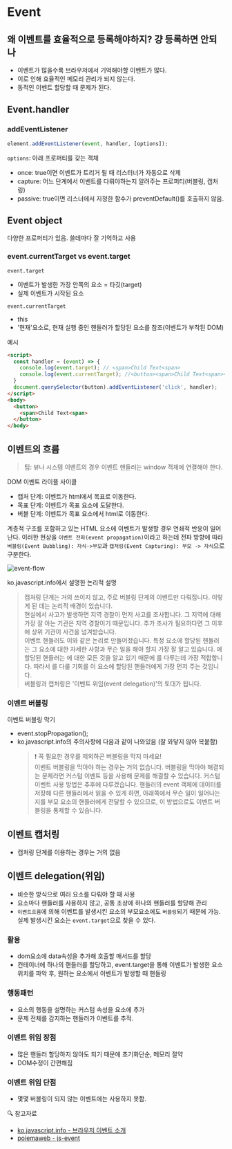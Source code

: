 # Event

## 왜 이벤트를 효율적으로 등록해야하지? 걍 등록하면 안되나

- 이벤트가 많을수록 브라우저에서 기억해야할 이벤트가 많다.
- 이로 인해 효율적인 메모리 관리가 되지 않는다.
- 동적인 이벤트 할당할 때 문제가 된다.

## Event.handler

### addEventListener

```js
element.addEventListener(event, handler, [options]);
```

`options`: 아래 프로퍼티를 갖는 객체

- once: true이면 이벤트가 트리거 될 때 리스터너가 자동으로 삭제
- capture: 어느 단계에서 이벤트를 다뤄야하는지 알려주는 프로퍼티(버블링, 캡처링)
- passive: true이면 리스너에서 지정한 함수가 preventDefault()를 호출하지 않음.

## Event object

다양한 프로퍼티가 있음. 쓸데마다 잘 기억하고 사용

### event.currentTarget vs event.target

`event.target`

- 이벤트가 발생한 가장 안쪽의 요소 = 타깃(target)
- 실제 이벤트가 시작된 요소

`event.currentTarget`

- this
- '현재'요소로, 현재 실행 중인 핸들러가 할당된 요소를 참조(이벤트가 부착된 DOM)

예시

```html
<script>
  const handler = (event) => {
    console.log(event.target); // <span>Child Text<span>
    console.log(event.currentTarget); //<button><span>Child Text<span></button>
  }
  document.querySelector(button).addEventListener('click', handler);
</script>
<body>
  <button>
    <span>Child Text<span>
  </button>
</body>
```

## 이벤트의 흐름

> 팁: 뷰나 시스템 이벤트의 경우 이벤트 핸들러는 window 객체에 연결해야 한다.

DOM 이벤트 라이플 사이클

- 캡처 단계: 이벤트가 html에서 목표로 이동한다.
- 목표 단계: 이벤트가 목표 요소에 도달한다.
- 버블 단계: 이벤트가 목표 요소에서 html로 이동한다.

계층적 구조를 포함하고 있는 HTML 요소에 이벤트가 발생할 경우 연쇄적 반응이 일어난다. 이러한 현상을 `이벤트 전파(event propagation)`이라고 하는데 전파 방향에 따라 `버블링(Event Bubbling): 자식->부모`과 `캡처링(Event Capturing): 부모 -> 자식`으로 구분한다.

![event-flow](https://poiemaweb.com/img/eventflow.svg)

ko.javascript.info에서 설명한 논리적 설명

> 캡처링 단계는 거의 쓰이지 않고, 주로 버블링 단계의 이벤트만 다뤄집니다. 이렇게 된 데는 논리적 배경이 있습니다. </br> 현실에서 사고가 발생하면 지역 경찰이 먼저 사고를 조사합니다. 그 지역에 대해 가장 잘 아는 기관은 지역 경찰이기 때문입니다. 추가 조사가 필요하다면 그 이후에 상위 기관이 사건을 넘겨받습니다. </br> 이벤트 핸들러도 이와 같은 논리로 만들어졌습니다. 특정 요소에 할당된 핸들러는 그 요소에 대한 자세한 사항과 무슨 일을 해야 할지 가장 잘 알고 있습니다. <td>에 할당된 핸들러는 <td>에 대한 모든 것을 알고 있기 때문에 <td>를 다루는데 가장 적합합니다. 따라서 <td>를 다룰 기회를 이 요소에 할당된 핸들러에게 가장 먼저 주는 것입니다. </br> 버블링과 캡처링은 '이벤트 위임(event delegation)'의 토대가 됩니다.

### 이벤트 버블링

이벤트 버블링 막기

- event.stopPropagation();
- ko.javascript.info의 주의사항에 다음과 같이 나와있음 (잘 와닿지 않아 복붙함)
  > ❗️ 꼭 필요한 경우를 제외하곤 버블링을 막지 마세요! </br> 이벤트 버블링을 막아야 하는 경우는 거의 없습니다. 버블링을 막아야 해결되는 문제라면 커스텀 이벤트 등을 사용해 문제를 해결할 수 있습니다. 커스텀 이벤트 사용 방법은 추후에 다루겠습니다. 핸들러의 event 객체에 데이터를 저장해 다른 핸들러에서 읽을 수 있게 하면, 아래쪽에서 무슨 일이 일어나는지를 부모 요소의 핸들러에게 전달할 수 있으므로, 이 방법으로도 이벤트 버블링을 통제할 수 있습니다.

## 이벤트 캡처링

- 캡처링 단계를 이용하는 경우는 거의 없음

## 이벤트 delegation(위임)

- 비슷한 방식으로 여러 요소를 다뤄야 할 때 사용
- 요소마다 핸들러를 사용하지 않고, 공통 조상에 하나의 핸들러를 할당해 관리
- `이벤트흐름`에 의해 이벤트를 발생시킨 요소의 부모요소에도 `버블링`되기 때문에 가능. 실제 발생시킨 요소는 `event.target`으로 찾을 수 있다.

### 활용

- dom요소에 data속성을 추가해 호출할 매서드를 할당
- 컨테이너에 하나의 핸들러를 할당하고, event.target을 통해 이벤트가 발생한 요소 위치를 파악 후, 원하는 요소에서 이벤트가 발생할 때 핸들링

### 행동패턴

- 요소의 행동을 설명하는 커스텀 속성을 요소에 추가
- 문제 전체를 감지하는 핸들러가 이벤트를 추적.

### 이벤트 위임 장점

- 많은 핸들러 할당하지 않아도 되기 때문에 초기화단순, 메모리 절약
- DOM수정이 간편해짐

### 이벤트 위임 단점

- 몇몇 버블링이 되지 않는 이벤트에는 사용하지 못함.

🔍 참고자료

- [ko.javascript.info - 브라우저 이벤트 소개](https://ko.javascript.info/introduction-browser-events)
- [poiemaweb - js-event](https://poiemaweb.com/js-event)
